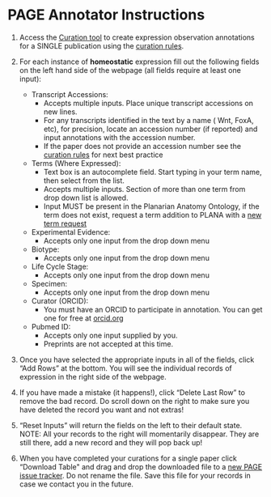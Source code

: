 # PAGE Annotator Instructions

1. Access the [Curation tool](https://sanchezalvarado.shinyapps.io/PAGE_annotator/) to create expression observation annotations for a SINGLE publication using the [curation rules](https://github.com/planosphere/PAGE/blob/master/curation_rules.md).
2. For each instance of **homeostatic** expression fill out the following fields on the left hand side of the webpage (all fields require at least one input):
    - Transcript Accessions:  
      -  Accepts multiple inputs. Place unique transcript accessions on new lines.
      -  For any transcripts identified in the text by a name ( Wnt, FoxA, etc), for precision, locate an accession number (if reported) and input annotations with the accession number.  
      -  If the paper does not provide an accession number see the [curation rules](https://github.com/planosphere/PAGE/blob/master/curation_rules.md) for next best practice 
    -  Terms (Where Expressed): 
       -  Text box is an autocomplete field. Start typing in your term name, then select from the list.   
       -  Accepts multiple inputs. Section of more than one term from drop down list is allowed.
       -  Input MUST be present in the Planarian Anatomy Ontology, if the term does not exist, request a term addition to PLANA with a [new term request](https://github.com/obophenotype/planaria-ontology/issues/new?assignees=&labels=&te[…]t.md&title=New+Term+Request%3A+%5B+enter+your+new+name+here+%5D)  
   -  Experimental Evidence:
      -  Accepts only one input from the drop down menu
   -  Biotype:
      -  Accepts only one input from the drop down menu
   -  Life Cycle Stage:
      -  Accepts only one input from the drop down menu
   -  Specimen:
      -  Accepts only one input from the drop down menu
   -  Curator (ORCID):
      -  You must have an ORCID to participate in annotation. You can get one for free at [orcid.org](https://orcid.org/) 
   -  Pubmed ID:
      - Accepts only one input supplied by you. 
      - Preprints are not accepted at this time.     
                       
4. Once you have selected the appropriate inputs in all of the fields, click “Add Rows” at the bottom. You will see the individual records of expression in the right side of the webpage. 
5. If you have made a mistake (it happens!), click “Delete Last Row” to remove the bad record. Do scroll down on the right to make sure you have deleted the record you want and not extras! 
6. “Reset Inputs” will return the fields on the left to their default state. NOTE: All your records to the right will momentarily disappear. They are still there, add a new record and they will pop back up! 
7. When you have completed your curations for a single paper click “Download Table" and drag and drop the downloaded file to a [new PAGE issue tracker](https://github.com/planosphere/PAGE/issues/new?assignees=&labels=&template=submit-gene-expression-observation-curation.md&title=PAGE+curations+for+%5BPMID%5D). Do not rename the file.  Save this file for your records in case we contact you in the future.  






